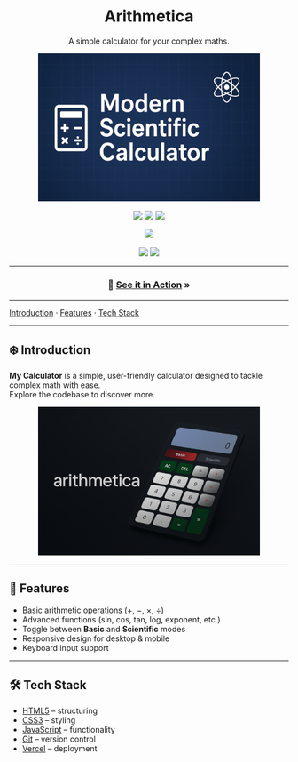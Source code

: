 <h1 align="center">Arithmetica</h1>

<p align="center">A simple calculator for your complex maths.</p>

<p align="center">
  <img src="banner.png" alt="Calculator banner" width="400"/>  
</p>
<p align="center">
  <img src="https://img.icons8.com/color/96/000000/html-5.png"/>
  <img src="https://img.icons8.com/color/96/000000/css3.png"/>
  <img src="https://img.icons8.com/color/96/000000/javascript.png"/>
</p>

<p align="center">
  <a href="mailto:nandinibajaj1221@gmail.com">
    <img src="https://img.shields.io/badge/Email-nandinibajaj1221@gmail.com-red?style=for-the-badge&logo=gmail&logoColor=white"/>
  </a>
</p>

<p align="center">
  <img src="https://img.shields.io/badge/Conventional%20Commits-1.0.0-yellow.svg"/>
  <img src="https://img.shields.io/badge/License-MIT-green.svg"/>
</p>

---

<h3 align="center">👀 <a href="https://airthmetica-calculator.vercel.app/">See it in Action</a> »</h3>

---

[Introduction](#introduction) · [Features](#features) · [Tech Stack](#tech-stack) 

---


## ❄️ Introduction
**My Calculator** is a simple, user-friendly calculator designed to tackle complex math with ease.  
Explore the codebase to discover more.

<p align="center">
  <img src="screenshot.png" alt="Calculator Screenshot" width="400"/>  
</p>

---

## 🚀 Features
- Basic arithmetic operations (+, −, ×, ÷)
- Advanced functions (sin, cos, tan, log, exponent, etc.)
- Toggle between **Basic** and **Scientific** modes
- Responsive design for desktop & mobile
- Keyboard input support

---

## 🛠 Tech Stack
- [HTML5](https://developer.mozilla.org/en-US/docs/Web/HTML) – structuring  
- [CSS3](https://developer.mozilla.org/en-US/docs/Web/CSS) – styling  
- [JavaScript](https://developer.mozilla.org/en-US/docs/Web/JavaScript) – functionality  
- [Git](https://git-scm.com/) – version control   
- [Vercel](https://vercel.com/) – deployment  


